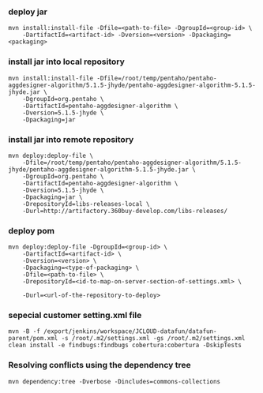 ### deploy jar 
```shell
mvn install:install-file -Dfile=<path-to-file> -DgroupId=<group-id> \
    -DartifactId=<artifact-id> -Dversion=<version> -Dpackaging=<packaging>
```

### install jar into local repository
```shell
mvn install:install-file -Dfile=/root/temp/pentaho/pentaho-aggdesigner-algorithm/5.1.5-jhyde/pentaho-aggdesigner-algorithm-5.1.5-jhyde.jar \
	-DgroupId=org.pentaho \
	-DartifactId=pentaho-aggdesigner-algorithm \
	-Dversion=5.1.5-jhyde \
	-Dpackaging=jar 
```

### install jar into remote repository	
```shell
mvn deploy:deploy-file \
	-Dfile=/root/temp/pentaho/pentaho-aggdesigner-algorithm/5.1.5-jhyde/pentaho-aggdesigner-algorithm-5.1.5-jhyde.jar \
	-DgroupId=org.pentaho \
	-DartifactId=pentaho-aggdesigner-algorithm \
	-Dversion=5.1.5-jhyde \
	-Dpackaging=jar \
	-DrepositoryId=libs-releases-local \
	-Durl=http://artifactory.360buy-develop.com/libs-releases/
```

### deploy pom
```shell
mvn deploy:deploy-file -DgroupId=<group-id> \
	-DartifactId=<artifact-id> \
	-Dversion=<version> \
	-Dpackaging=<type-of-packaging> \
	-Dfile=<path-to-file> \
	-DrepositoryId=<id-to-map-on-server-section-of-settings.xml> \

	-Durl=<url-of-the-repository-to-deploy>
```

### sepecial customer setting.xml file	

```shell
mvn -B -f /export/jenkins/workspace/JCLOUD-datafun/datafun-parent/pom.xml -s /root/.m2/settings.xml -gs /root/.m2/settings.xml clean install -e findbugs:findbugs cobertura:cobertura -DskipTests
```



### Resolving conflicts using the dependency tree
```shell
mvn dependency:tree -Dverbose -Dincludes=commons-collections
```
